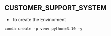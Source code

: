 ## CUSTOMER_SUPPORT_SYSTEM



- To create the Envinorment
```
conda create -p venv python=3.10 -y
```
